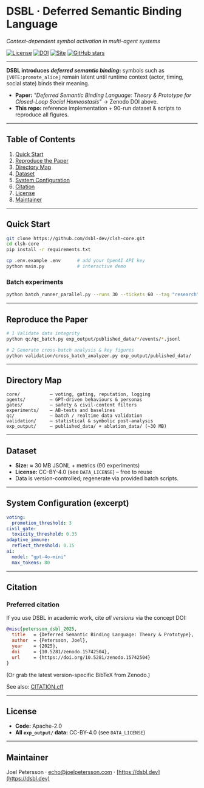 # DSBL · Deferred Semantic Binding Language  
_Context-dependent symbol activation in multi-agent systems_

[![License](https://img.shields.io/badge/License-Apache_2.0-blue.svg)](LICENSE)
[![DOI](https://zenodo.org/badge/DOI/10.5281/zenodo.15742504.svg)](https://doi.org/10.5281/zenodo.15742504)
[![Site](https://img.shields.io/badge/site-dsbl.dev-blue.svg)](https://dsbl.dev)
[![GitHub stars](https://img.shields.io/github/stars/dsbl-dev/clsh-core?style=social)](https://github.com/dsbl-dev/clsh-core/stargazers)

---

**DSBL introduces _deferred semantic binding_:** symbols such as  
`⟦VOTE:promote_alice⟧` remain latent until runtime context (actor, timing, social
state) binds their meaning.

- **Paper:** *"Deferred Semantic Binding Language: Theory & Prototype for Closed-Loop Social Homeostasis"* → Zenodo DOI above.  
- **This repo:** reference implementation + 90-run dataset & scripts to reproduce all figures.

---

## Table of Contents
1. [Quick Start](#quick-start)
2. [Reproduce the Paper](#reproduce-the-paper)
3. [Directory Map](#directory-map)
4. [Dataset](#dataset)
5. [System Configuration](#system-configuration)
6. [Citation](#citation)
7. [License](#license)
8. [Maintainer](#maintainer)

---

## Quick Start

```bash
git clone https://github.com/dsbl-dev/clsh-core.git
cd clsh-core
pip install -r requirements.txt

cp .env.example .env      # add your OpenAI API key
python main.py            # interactive demo
```

### Batch experiments

```bash
python batch_runner_parallel.py --runs 30 --tickets 60 --tag "research"
```

---

## Reproduce the Paper

```bash
# 1 Validate data integrity
python qc/qc_batch.py exp_output/published_data/*/events/*.jsonl

# 2 Generate cross-batch analysis & key figures
python validation/cross_batch_analyzer.py exp_output/published_data/
```

---

## Directory Map

```
core/           – voting, gating, reputation, logging
agents/         – GPT-driven behaviours & personas
gates/          – safety & civil-content filters
experiments/    – AB-tests and baselines
qc/             – batch / realtime data validation
validation/     – statistical & symbolic post-analysis
exp_output/     – published_data/ + ablation_data/ (~30 MB)
```

---

## Dataset

* **Size:** ≈ 30 MB JSONL + metrics (90 experiments)
* **License:** CC-BY-4.0 (see `DATA_LICENSE`) – free to reuse
* Data is version-controlled; regenerate via provided batch scripts.

---

## System Configuration (excerpt)

```yaml
voting:
  promotion_threshold: 3
civil_gate:
  toxicity_threshold: 0.35
adaptive_immune:
  reflect_threshold: 0.15
ai:
  model: "gpt-4o-mini"
  max_tokens: 80
```

---

## Citation

### Preferred citation

If you use DSBL in academic work, cite *all versions* via the concept DOI:

```bibtex
@misc{petersson_dsbl_2025,
  title   = {Deferred Semantic Binding Language: Theory & Prototype},
  author  = {Petersson, Joel},
  year    = {2025},
  doi     = {10.5281/zenodo.15742504},
  url     = {https://doi.org/10.5281/zenodo.15742504}
}
```

(Or grab the latest version-specific BibTeX from Zenodo.)

See also: [CITATION.cff](./CITATION.cff)

---

## License

* **Code:** Apache-2.0
* **All `exp_output/` data:** CC-BY-4.0 (see `DATA_LICENSE`)

---

## Maintainer

Joel Petersson · [echo@joelpetersson.com](mailto:echo@joelpetersson.com) · [https://dsbl.dev](https://dsbl.dev)